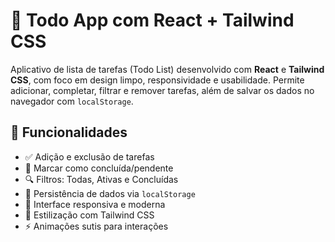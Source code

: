 # 📝 Todo App com React + Tailwind CSS

Aplicativo de lista de tarefas (Todo List) desenvolvido com **React** e **Tailwind CSS**, com foco em design limpo, responsividade e usabilidade. Permite adicionar, completar, filtrar e remover tarefas, além de salvar os dados no navegador com `localStorage`.

## 🎯 Funcionalidades

- ✅ Adição e exclusão de tarefas
- 🔄 Marcar como concluída/pendente
- 🔍 Filtros: Todas, Ativas e Concluídas
- 💾 Persistência de dados via `localStorage`
- 📱 Interface responsiva e moderna
- 🎨 Estilização com Tailwind CSS
- ⚡ Animações sutis para interações
